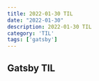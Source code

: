 ```yaml
---
title: 2022-01-30 TIL
date: "2022-01-30"
description: 2022-01-30 TIL
category: 'TIL'
tags: ['gatsby']
---
```


## Gatsby TIL